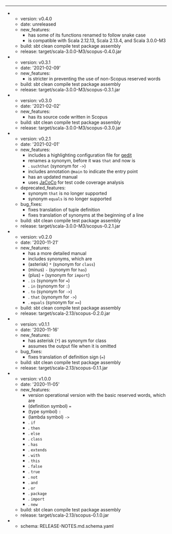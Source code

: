 ---
- - version: v0.4.0
  - date: unreleased
  - new_features:
    - has some of its functions renamed to follow snake case
    - is compatible with Scala 2.12.13, Scala 2.13.4, and Scala 3.0.0-M3 
  - build: sbt clean compile test package assembly
  - release: target/scala-3.0.0-M3/scopus-0.4.0.jar
- - version: v0.3.1
  - date: '2021-02-09'
  - new_features:
    - is stricter in preventing the use of non-Scopus reserved words
  - build: sbt clean compile test package assembly
  - release: target/scala-3.0.0-M3/scopus-0.3.1.jar
- - version: v0.3.0
  - date: '2021-02-02'
  - new_features:
    - has its source code written in Scopus
  - build: sbt clean compile test package assembly
  - release: target/scala-3.0.0-M3/scopus-0.3.0.jar
- - version: v0.2.1
  - date: '2021-02-01'
  - new_features:
    - includes a highlighting configuration file for [gedit](https://gitlab.gnome.org/GNOME/gedit/)
    - renames a synonym, before it was `that` and now is
    - . `suchthat` (synonym for `->`)
    - includes annotation `@main` to indicate the entry point
    - has an updated manual
    - uses [JaCoCo](https://www.eclemma.org/jacoco/) for test code coverage analysis
  - deprecated_features:
    - synonym `that` is no longer supported
    - synonym `equals` is no longer supported
  - bug_fixes:
    - fixes translation of tuple definition
    - fixes translation of synonyms at the beginning of a line
  - build: sbt clean compile test package assembly
  - release: target/scala-3.0.0-M3/scopus-0.2.1.jar
- - version: v0.2.0
  - date: '2020-11-21'
  - new_features:
    - has a more detailed manual
    - includes synonyms, which are
    - (asterisk) `*` (synonym for `class`)
    - (minus) `-` (synonym for `has`)
    - (plus) `+` (synonym for `import`)
    - . `is` (synonym for `=`)
    - . `in` (synonym for `:`)
    - . `to` (synonym for `->`)
    - . `that` (synonym for `->`)
    - . `equals` (synonym for `==`)
  - build: sbt clean compile test package assembly
  - release: target/scala-2.13/scopus-0.2.0.jar
- - version: v0.1.1
  - date: '2020-11-16'
  - new_features:
    - has asterisk (`*`) as synonym for class
    - assumes the output file when it is omitted
  - bug_fixes:
    - fixes translation of definition sign (`=`)
  - build: sbt clean compile test package assembly
  - release: target/scala-2.13/scopus-0.1.1.jar
- - version: v1.0.0
  - date: '2020-11-05'
  - new_features:
    - version operational version with the basic reserved words, which are
    - (definition symbol) `=`
    - (type symbol) `:`
    - (lambda symbol) `->`
    - . `if`
    - . `then`
    - . `else`
    - . `class`
    - . `has`
    - . `extends`
    - . `with`
    - . `this`
    - . `false`
    - . `true`
    - . `not`
    - . `and`
    - . `or`
    - . `package`
    - . `import`
    - . `new`
  - build: sbt clean compile test package assembly
  - release: target/scala-2.13/scopus-0.1.0.jar
- - schema: RELEASE-NOTES.md.schema.yaml


